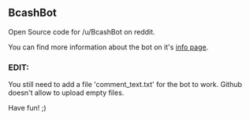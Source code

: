 ## BcashBot
Open Source code for /u/BcashBot on reddit. 

You can find more information about the bot on it's [info page](https://www.reddit.com/user/BcashBot/comments/98wot8/what_is_this_bot/).
### EDIT:
You still need to add a file 'comment_text.txt' for the bot to work. Github doesn't allow to upload empty files.

Have fun! ;)
